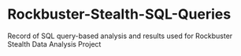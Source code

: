 # Rockbuster-Stealth-SQL-Queries
Record of SQL query-based analysis and results used for Rockbuster Stealth Data Analysis Project 
